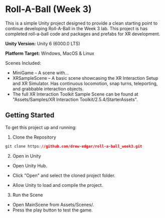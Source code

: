 # Roll-A-Ball (Week 3)

This is a simple Unity project designed to provide a clean starting point to continue developing Roll-A-Ball in the Week 3 lab. This project is has completed roll-a-ball code and packages and prefabs for XR development.

**Unity Version:** Unity 6 (6000.0 LTS)

**Platform Target:** Windows, MacOS & Linux

Scenes Included:
- MiniGame – A scene with...
- XRSampleScene – A basic scene showcasing the XR Interaction Setup and XR Simulator. Has continuous locomotion, snap turns, teleporting, and grabbable interaction objects.
- The full XR Interaction Toolkit Sample Scene can be found at "Assets/Samples/XR Interaction Toolkit/2.5.4/StarterAssets".

## Getting Started
To get this project up and running:

1. Clone the Repository

```css
git clone https://github.com/drew-edgar/roll-a-ball_week3.git
```
2. Open in Unity

- Open Unity Hub.

- Click "Open" and select the cloned project folder.

- Allow Unity to load and compile the project.

3. Run the Scene

- Open MainScene from Assets/Scenes/.
- Press the play button to test the game.
